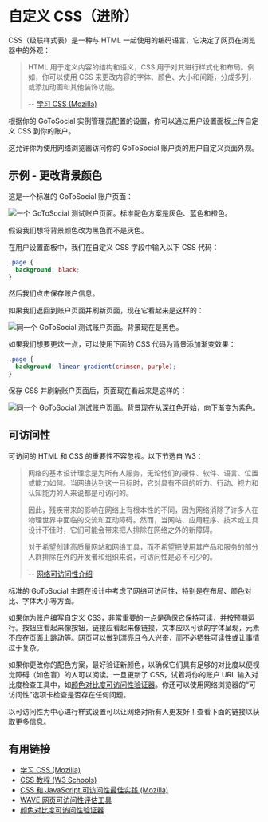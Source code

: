 # 自定义 CSS（进阶）

CSS（级联样式表）是一种与 HTML 一起使用的编码语言，它决定了网页在浏览器中的外观：

> HTML 用于定义内容的结构和语义，CSS 用于对其进行样式化和布局。例如，你可以使用 CSS 来更改内容的字体、颜色、大小和间距，分成多列，或添加动画和其他装饰功能。
>
> -- [学习 CSS (Mozilla)](https://developer.mozilla.org/zh-CN/docs/Learn/CSS)

根据你的 GoToSocial 实例管理员配置的设置，你可以通过用户设置面板上传自定义 CSS 到你的账户。

这允许你为使用网络浏览器访问你的 GoToSocial 账户页的用户自定义页面外观。

## 示例 - 更改背景颜色

这是一个标准的 GoToSocial 账户页面：

![一个 GoToSocial 测试账户页面。标准配色方案是灰色、蓝色和橙色。](./../public/cssstandard.png)

假设我们想将背景颜色改为黑色而不是灰色。

在用户设置面板中，我们在自定义 CSS 字段中输入以下 CSS 代码：

```css
.page {
  background: black;
}
```

然后我们点击保存账户信息。

如果我们返回到账户页面并刷新页面，现在它看起来是这样的：

![同一个 GoToSocial 测试账户页面。背景现在是黑色。](./../public/cssblack.png)

如果我们想要更炫一点，可以使用下面的 CSS 代码为背景添加渐变效果：

```css
.page {
  background: linear-gradient(crimson, purple);
}
```

保存 CSS 并刷新账户页面后，页面现在看起来是这样的：

![同一个 GoToSocial 测试账户页面。背景现在从深红色开始，向下渐变为紫色。](./../public/cssgradient.png)

## 可访问性

可访问的 HTML 和 CSS 的重要性不容忽视。以下节选自 W3：

> 网络的基本设计理念是为所有人服务，无论他们的硬件、软件、语言、位置或能力如何。当网络达到这一目标时，它对具有不同的听力、行动、视力和认知能力的人来说都是可访问的。
>
> 因此，残疾带来的影响在网络上有根本性的不同，因为网络消除了许多人在物理世界中面临的交流和互动障碍。然而，当网站、应用程序、技术或工具设计不佳时，它们可能会带来把人排除在网络之外的新障碍。
>
> 对于希望创建高质量网站和网络工具，而不希望把使用其产品和服务的部分人群排除在外的开发者和组织来说，可访问性是必不可少的。
>
> -- [网络可访问性介绍](https://www.w3.org/WAI/fundamentals/accessibility-intro/)

标准的 GoToSocial 主题在设计中考虑了网络可访问性，特别是在布局、颜色对比、字体大小等方面。

如果你为账户编写自定义 CSS，非常重要的一点是确保它保持可读，并按预期运行。按钮应看起来像按钮，链接应看起来像链接，文本应以可读的字体呈现，元素不应在页面上跳动等。网页可以做到漂亮且令人兴奋，而不必牺牲可读性或让事情过于复杂。

如果你更改你的配色方案，最好验证新颜色，以确保它们具有足够的对比度以便视觉障碍（如色盲）的人可以阅读。一旦更新了 CSS，试着将你的账户 URL 输入对比度检查工具中，如[颜色对比度可访问性验证器](https://color.a11y.com/Contrast)。你还可以使用网络浏览器的“可访问性”选项卡检查是否存在任何问题。

以可访问性为中心进行样式设置可以让网络对所有人更友好！查看下面的链接以获取更多信息。

## 有用链接

- [学习 CSS (Mozilla)](https://developer.mozilla.org/zh-CN/docs/Learn/CSS)
- [CSS 教程 (W3 Schools)](https://www.w3schools.com/Css/default.asp)
- [CSS 和 JavaScript 可访问性最佳实践 (Mozilla)](https://developer.mozilla.org/en-US/docs/Learn/Accessibility/CSS_and_JavaScript#css)
- [WAVE 网页可访问性评估工具](https://wave.webaim.org/)
- [颜色对比度可访问性验证器](https://color.a11y.com/Contrast)

